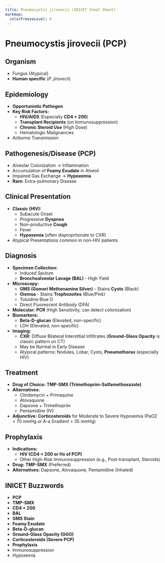 ```yaml
---
title: Pneumocystis jirovecii (INICET Cheat Sheet)
markmap:
  colorFreezeLevel: 6
---
```


# Pneumocystis jirovecii (PCP)

## Organism
- Fungus (Atypical)
- **Human specific** (*P. jirovecii*)

## Epidemiology
- **Opportunistic Pathogen**
- **Key Risk Factors:**
  - **HIV/AIDS** (Especially **CD4 < 200**)
  - **Transplant Recipients** (on Immunosuppression)
  - **Chronic Steroid Use** (High Dose)
  - Hematologic Malignancies
- Airborne Transmission

## Pathogenesis/Disease (PCP)
- Alveolar Colonization -> Inflammation
- Accumulation of **Foamy Exudate** in Alveoli
- Impaired Gas Exchange -> **Hypoxemia**
- **Rare:** Extra-pulmonary Disease

## Clinical Presentation
- **Classic (HIV):**
  - Subacute Onset
  - Progressive **Dyspnea**
  - Non-productive **Cough**
  - Fever
  - **Hypoxemia** (often disproprtionate to CXR)
- Atypical Presentations common in non-HIV patients

## Diagnosis
- **Specimen Collection:**
  - Induced Sputum
  - **Bronchoalveolar Lavage (BAL)** - High Yield
- **Microscopy:**
  - **GMS (Gomori Methenamine Silver)** - Stains **Cysts** (Black)
  - **Giemsa** - Stains **Trophozoites** (Blue/Pink)
  - Toluidine Blue O
  - Direct Fluorescent Antibody (DFA)
- **Molecular:** **PCR** (High Sensitivity, can detect colonization)
- **Biomarkers:**
  - **Beta-D-glucan** (Elevated, non-specific)
  - LDH (Elevated, non-specific)
- **Imaging:**
  - **CXR:** Diffuse Bilateral Interstitial Infiltrates (**Ground-Glass Opacity** is classic pattern on CT)
  - May be Normal in Early Disease
  - Atypical patterns: Nodules, Lobar, Cysts, **Pneumothorax** (especially HIV)

## Treatment
- **Drug of Choice:** **TMP-SMX (Trimethoprim-Sulfamethoxazole)**
- **Alternatives:**
  - Clindamycin + Primaquine
  - Atovaquone
  - Dapsone + Trimethoprim
  - Pentamidine (IV)
- **Adjunctive:** **Corticosteroids** for Moderate to Severe Hypoxemia (PaO2 < 70 mmHg or A-a Gradient > 35 mmHg)

## Prophylaxis
- **Indications:**
  - **HIV (CD4 < 200 or Hx of PCP)**
  - Other High-Risk Immunosuppression (e.g., Post-transplant, Steroids)
- **Drug:** **TMP-SMX** (Preferred)
- **Alternatives:** Dapsone, Atovaquone, Pentamidine (Inhaled)

## INICET Buzzwords
- **PCP**
- **TMP-SMX**
- **CD4 < 200**
- **BAL**
- **GMS Stain**
- **Foamy Exudate**
- **Beta-D-glucan**
- **Ground-Glass Opacity (GGO)**
- **Corticosteroids (Severe PCP)**
- **Prophylaxis**
- Immunosuppression
- Hypoxemia

